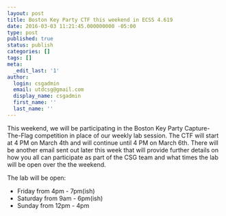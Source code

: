 ```yaml
---
layout: post
title: Boston Key Party CTF this weekend in ECSS 4.619
date: 2016-03-03 11:21:45.000000000 -05:00
type: post
published: true
status: publish
categories: []
tags: []
meta:
  _edit_last: '1'
author:
  login: csgadmin
  email: utdcsg@gmail.com
  display_name: csgadmin
  first_name: ''
  last_name: ''
---
```


This weekend, we will be participating in the Boston Key Party Capture-The-Flag competition in place of our weekly lab session. The CTF will start at <span class="aBn" tabindex="0" data-term="goog_1173413257"><span class="aQJ">4 PM</span></span> on <span class="aBn" tabindex="0" data-term="goog_1173413258"><span class="aQJ">March 4th</span></span> and will continue until <span class="aBn" tabindex="0" data-term="goog_1173413259"><span class="aQJ">4 PM</span></span> on <span class="aBn" tabindex="0" data-term="goog_1173413260"><span class="aQJ">March 6th</span></span>. There will be another email sent out later this week that will provide further details on how you all can participate as part of the CSG team and what times the lab will be open over the the weekend.

The lab will be open:

-   Friday from 4pm - 7pm(ish)
-   Saturday from 9am - 6pm(ish)
-   Sunday from 12pm - 4pm

